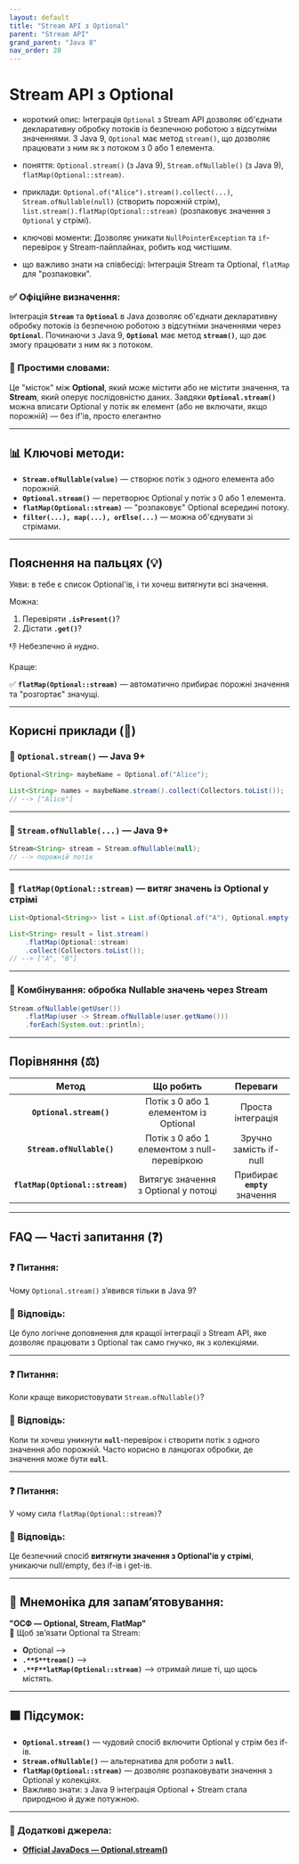 ```yaml
---
layout: default
title: "Stream API з Optional"
parent: "Stream API"
grand_parent: "Java 8"
nav_order: 20
---
```


# Stream API з Optional

* короткий опис: Інтеграція `Optional` з Stream API дозволяє об'єднати декларативну обробку потоків із безпечною роботою з відсутніми значеннями. З Java 9, `Optional` має метод `stream()`, що дозволяє працювати з ним як з потоком з 0 або 1 елемента.

* поняття: `Optional.stream()` (з Java 9), `Stream.ofNullable()` (з Java 9), `flatMap(Optional::stream)`.

* приклади: `Optional.of("Alice").stream().collect(...)`, `Stream.ofNullable(null)` (створить порожній стрім), `list.stream().flatMap(Optional::stream)` (розпаковує значення з `Optional` у стрімі).

* ключові моменти: Дозволяє уникати `NullPointerException` та `if`-перевірок у Stream-пайплайнах, робить код чистішим.

* що важливо знати на співбесіді: Інтеграція Stream та Optional, `flatMap` для "розпаковки".

### **✅ Офіційне визначення:**

Інтеграція **`Stream`** та **`Optional`** в Java дозволяє об'єднати декларативну обробку потоків із безпечною роботою з відсутніми значеннями через **`Optional`**. Починаючи з Java 9, **`Optional`** має метод **`stream()`**, що дає змогу працювати з ним як з потоком.

### **🧠 Простими словами:**

Це "місток" між **Optional**, який може містити або не містити значення, та **Stream**, який оперує послідовністю даних. Завдяки **`Optional.stream()`** можна вписати Optional у потік як елемент (або не включати, якщо порожній) — без if'ів, просто елегантно

---

## 📊 **Ключові методи:**

* **`Stream.ofNullable(value)`** — створює потік з одного елемента або порожній.
* **`Optional.stream()`** — перетворює Optional у потік з 0 або 1 елемента.
* **`flatMap(Optional::stream)`** — "розпаковує" Optional всередині потоку.
* **`filter(...), map(...), orElse(...)`** — можна об'єднувати зі стрімами.

---

## **Пояснення на пальцях (💡)**

Уяви: в тебе є список Optional'ів, і ти хочеш витягнути всі значення.  

Можна:

1. Перевіряти **`.isPresent()`**?
2. Дістати **`.get()`**?

👎 Небезпечно й нудно.

Краще:

✅ **`flatMap(Optional::stream)`** — автоматично прибирає порожні значення та "розгортає" значущі.

---

## **Корисні приклади (🧪)**

### **🔹 `Optional.stream()` — Java 9+**

```java
Optional<String> maybeName = Optional.of("Alice");

List<String> names = maybeName.stream().collect(Collectors.toList());
// --> ["Alice"]
```

---

### **🔹 `Stream.ofNullable(...)` — Java 9+**

```java
Stream<String> stream = Stream.ofNullable(null);
// --> порожній потік
```

---

### **🔹 `flatMap(Optional::stream)` — витяг значень із Optional у стрімі**

```java
List<Optional<String>> list = List.of(Optional.of("A"), Optional.empty(), Optional.of("B"));

List<String> result = list.stream()
    .flatMap(Optional::stream)
    .collect(Collectors.toList());
// --> ["A", "B"]
```

---

### **🔹 Комбінування: обробка Nullable значень через Stream**

```java
Stream.ofNullable(getUser())
    .flatMap(user -> Stream.ofNullable(user.getName()))
    .forEach(System.out::println);
```

---

## **Порівняння (⚖️)**

|              Метод              |                  Що робить                  |           Переваги            |
|:-------------------------------:|:-------------------------------------------:|:-----------------------------:|
|     **`Optional.stream()`**     |    Потік з 0 або 1 елементом із Optional    |       Проста інтеграція       |
|    **`Stream.ofNullable()`**    | Потік з 0 або 1 елементом з null-перевіркою |    Зручно замість if-null     |
| **`flatMap(Optional::stream)`** |    Витягує значення з Optional у потоці     | Прибирає **`empty`** значення |

---

## **FAQ — Часті запитання (❓)**

### **❓ Питання:**

 Чому `Optional.stream()` зʼявився тільки в Java 9?

### **💬 Відповідь:**

Це було логічне доповнення для кращої інтеграції з Stream API, яке дозволяє працювати з Optional так само гнучко, як з колекціями.

---

### **❓ Питання:**

 Коли краще використовувати `Stream.ofNullable()`?

### **💬 Відповідь:**

Коли ти хочеш уникнути **`null`**\-перевірок і створити потік з одного значення або порожній. Часто корисно в ланцюгах обробки, де значення може бути **`null`**.

---

### **❓ Питання:**

 У чому сила `flatMap(Optional::stream)`?

### **💬 Відповідь:**

Це безпечний спосіб **витягнути значення з Optional'ів у стрімі**, уникаючи null/empty, без if-ів і get-ів.

---

## **🧠 Мнемоніка для запам’ятовування:**

**"ОСФ — Optional, Stream, FlatMap"**  
🔗 Щоб зв’язати Optional та Stream:

* **O**ptional -->
* **`.**S**tream()`** -->
* **`.**F**latMap(Optional::stream)`** --> отримай лише ті, що щось містять.

---

## **🟩 Підсумок:**

* **`Optional.stream()`** — чудовий спосіб включити Optional у стрім без if-ів.
* **`Stream.ofNullable()`** — альтернатива для роботи з **`null`**.
* **`flatMap(Optional::stream)`** — дозволяє розпаковувати значення з Optional у колекціях.
* Важливо знати: з Java 9 інтеграція Optional \+ Stream стала природною й дуже потужною.

---

### **🔗 Додаткові джерела:**

* [**Official JavaDocs — Optional.stream()**](https://docs.oracle.com/en/java/javase/17/docs/api/java.base/java/util/Optional.html#stream\(\))
